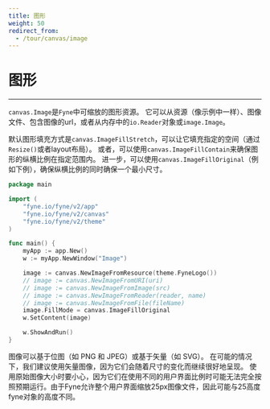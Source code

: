 ```yaml
---
title: 图形
weight: 50
redirect_from:
  - /tour/canvas/image
---
```


# 图形
---
`canvas.Image`是`Fyne`中可缩放的图形资源。
它可以从资源（像示例中一样）、图像文件、包含图像的url，或者从内存中的`io.Reader`对象或`image.Image`。

默认图形填充方式是`canvas.ImageFillStretch`，可以让它填充指定的空间（通过`Resize()`或者layout布局）。
或者，可以使用`canvas.ImageFillContain`来确保图形的纵横比例在指定范围内。
进一步，可以使用`canvas.ImageFillOriginal`（例如下例），确保纵横比例的同时确保一个最小尺寸。

```go
package main

import (
	"fyne.io/fyne/v2/app"
	"fyne.io/fyne/v2/canvas"
	"fyne.io/fyne/v2/theme"
)

func main() {
	myApp := app.New()
	w := myApp.NewWindow("Image")

	image := canvas.NewImageFromResource(theme.FyneLogo())
	// image := canvas.NewImageFromURI(uri)
	// image := canvas.NewImageFromImage(src)
	// image := canvas.NewImageFromReader(reader, name)
	// image := canvas.NewImageFromFile(fileName)
	image.FillMode = canvas.ImageFillOriginal
	w.SetContent(image)

	w.ShowAndRun()
}
```

图像可以基于位图（如 PNG 和 JPEG）或基于矢量（如 SVG）。
在可能的情况下，我们建议使用矢量图像，因为它们会随着尺寸的变化而继续很好地呈现。
使用原始图像大小时要小心，因为它们在使用不同的用户界面比例时可能无法完全按照预期运行。由于Fyne允许整个用户界面缩放25px图像文件，因此可能与25高度fyne对象的高度不同。
